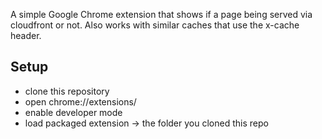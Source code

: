 A simple Google Chrome extension that shows if a page being served via cloudfront or not. Also works with similar caches that use the x-cache header.


## Setup

- clone this repository
- open chrome://extensions/
- enable developer mode
- load packaged extension -> the folder you cloned this repo